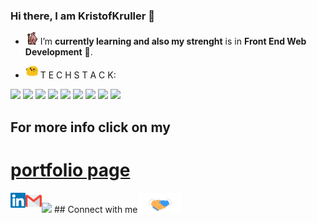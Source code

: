 ### Hi there, I am KristofKruller 👋

- <img alt="GIF" src="https://github.com/SatYu26/SatYu26/blob/master/Assets/gandalf_parrot.gif" width="20vw" /> I’m **currently learning and also my strenght** is in **Front End Web Development** 💪.

- <img alt="GIF" src="https://github.com/SatYu26/SatYu26/blob/master/Assets/happy.gif" width="20vw" />  T E C H S T A C K:

<a src="https://www.javascript.com/"><img src="https://img.icons8.com/color/48/000000/javascript.png"/></a>
<a src="https://reactjs.org/"><img src="https://img.icons8.com/color/48/000000/react-native.png"/></a>
<a src="https://nodejs.org/"><img src="https://img.icons8.com/color/48/000000/nodejs.png"/></a>
<a src="https://visualstudio.microsoft.com/"><img src="https://img.icons8.com/color/48/000000/visual-studio.png"/></a>
<a src="https://www.npmjs.com/"><img src="https://img.icons8.com/color/48/000000/npm.png"/></a>
<a src="https://getbootstrap.com/"><img src="https://img.icons8.com/color/48/000000/bootstrap.png"/></a>
<a src="https://github.com/"><img src="https://img.icons8.com/color/48/000000/github--v1.png"/></a>
<a src="https://www.w3schools.com/css/"><img src="https://img.icons8.com/color/48/000000/css3.png"/></a>
<a src="https://www.w3schools.com/html/"><img src="https://img.icons8.com/color/48/000000/html-5.png"/></a>
## For more info click on my 
# <a href="http://www.enjoei.com.br"> portfolio page </a>
<img src="https://media.giphy.com/media/WUlplcMpOCEmTGBtBW/giphy.gif" width="30"> 
## Connect with me<img src="https://github.com/SatYu26/SatYu26/blob/master/Assets/Handshake.gif" height="32px">

  <a href="https://www.linkedin.com/in/kristof-kruller/">
    <img align="left" alt="KristofKruller" | Linkedin" width="24px" src="https://github.com/SatYu26/SatYu26/blob/master/Assets/Linkedin.svg" />
  </a> &nbsp;&nbsp;
  <a href="mailto:kristof.kruller@gmail.com">
    <img align="left" alt="KristofKruller" | Gmail" width="26px" src="https://github.com/SatYu26/SatYu26/blob/master/Assets/Gmail.svg" />
  </a>
